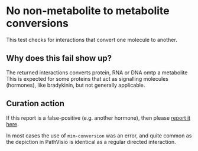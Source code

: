 # No non-metabolite to metabolite conversions

This test checks for interactions that convert one molecule to another. 

## Why does this fail show up?

The returned interactions converts protein, RNA or DNA omtp a metabolite This is
expected for some proteins that act as signalling molecules (hormones), like
bradykinin, but not generally applicable.

## Curation action

If this report is a false-positive (e.g. another hormone), then please
[report it here](https://github.com/wikipathways/WikiPathwaysCurator/issues).

In most cases the use of `mim-conversion` was an error, and quite common as
the depiction in PathVisio is identical as a regular directed interaction.
